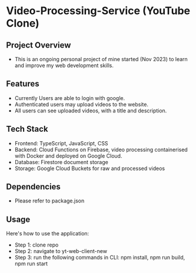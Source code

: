 # Video-Processing-Service (YouTube Clone)

## Project Overview
- This is an ongoing personal project of mine started (Nov 2023) to learn and improve my web development skills.

## Features
- Currently Users are able to login with google.
- Authenticated users may upload videos to the website.
- All users can see uploaded videos, with a title and description.

## Tech Stack
- Frontend: TypeScript, JavaScript, CSS
- Backend: Cloud Functions on Firebase, video processing containerised with Docker and deployed on Google Cloud.
- Database: Firestore document storage
- Storage: Google Cloud Buckets for raw and processed videos

## Dependencies
- Please refer to package.json

## Usage
Here's how to use the application:
- Step 1: clone repo
- Step 2: navigate to yt-web-client-new
- Step 3: run the following commands in CLI: npm install, npm run build, npm run start

